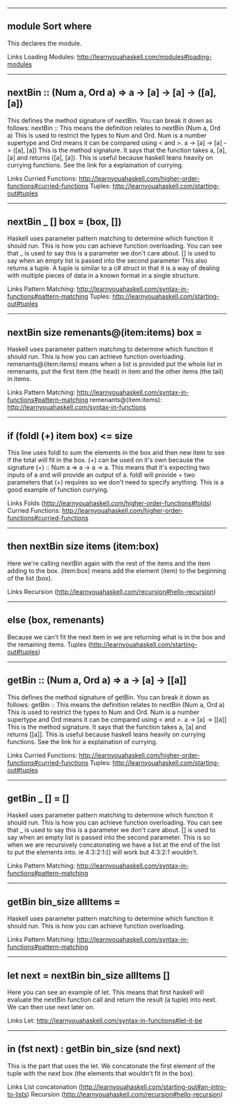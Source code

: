 -----------------
module Sort where
-----------------
This declares the module.

Links
	Loading Modules:  http://learnyouahaskell.com/modules#loading-modules

----------------------------------------------------------
nextBin	:: (Num a, Ord a) => a -> [a] -> [a] -> ([a], [a])
----------------------------------------------------------
This defines the method signature of nextBin. You can break it down as follows:
	nextBin	:: 
		This means the definition relates to nextBin
	(Num a, Ord a)
		This is used to restrict the types to Num and Ord. Num is a number supertype and Ord means it can be compared using < and >.
    a -> [a] -> [a] -> ([a], [a])
    	This is the method signature. It says that the function takes a, [a], [a] and returns ([a], [a]).
    	This is useful because haskell leans heavily on currying functions.
    	See the link for a explaination of currying.	    	

Links 
	Curried Functions: http://learnyouahaskell.com/higher-order-functions#curried-functions
	Tuples: http://learnyouahaskell.com/starting-out#tuples

----------------------------
nextBin _ [] box = (box, [])
----------------------------
Haskell uses parameter pattern matching to determine which function it should run. This is how you can achieve function overloading.
You can see that 
	_ is used to say this is a parameter we don't care about.
	[] is used to say when an empty list is passed into the second parameter
This also returns a tuple. A tuple is similar to a c# struct in that it is a way of dealing with multiple pieces of data in a known format in a single structure.

Links
	Pattern Matching: http://learnyouahaskell.com/syntax-in-functions#pattern-matching
	Tuples: http://learnyouahaskell.com/starting-out#tuples

-----------------------------------------
nextBin size remenants@(item:items) box = 
-----------------------------------------
Haskell uses parameter pattern matching to determine which function it should run. This is how you can achieve function overloading.
remenants@(item:items) means when a list is provided put the whole list in remenants, put the first item (the head) in item and the other items (the tail) in items.

Links
	Pattern Matching: http://learnyouahaskell.com/syntax-in-functions#pattern-matching
	remenants@(item:items): http://learnyouahaskell.com/syntax-in-functions

-------------------------------
if (foldl (+) item box) <= size
-------------------------------
This line uses foldl to sum the elements in the box and then new item to see if the total will fit in the box.
(+) can be used on it's own because the signature (+) :: Num a => a -> a -> a. This means that it's expecting two inputs of a and will provide an output of a. foldl will provide + two parameters that (+) requires so we don't need to specify anything. This is a good example of function currying.

Links
	Folds (http://learnyouahaskell.com/higher-order-functions#folds)
	Curried Functions: http://learnyouahaskell.com/higher-order-functions#curried-functions

----------------------------------
then nextBin size items (item:box)
----------------------------------
Here we're calling nextBin again with the rest of the items and the item adding to the box.
(item:box) means add the element (item) to the beginning of the list (box).

Links
	Recursion (http://learnyouahaskell.com/recursion#hello-recursion) 

---------------------
else (box, remenants)
---------------------
Because we can't fit the next item in we are returning what is in the box and the remaining items.
	Tuples (http://learnyouahaskell.com/starting-out#tuples)

---------------------------------------------
getBin :: (Num a, Ord a) => a -> [a] -> [[a]]
---------------------------------------------
This defines the method signature of getBin. You can break it down as follows:
	getBin	:: 
		This means the definition relates to nextBin
	(Num a, Ord a)
		This is used to restrict the types to Num and Ord. Num is a number supertype and Ord means it can be compared using < and >.
    a -> [a] -> [[a]]
    	This is the method signature. It says that the function takes a, [a] and returns [[a]].
    	This is useful because haskell leans heavily on currying functions.
    	See the link for a explaination of currying.	    	

Links 
	Curried Functions: http://learnyouahaskell.com/higher-order-functions#curried-functions
	Tuples: http://learnyouahaskell.com/starting-out#tuples


-----------------------
getBin _ [] = []
-----------------------
Haskell uses parameter pattern matching to determine which function it should run. This is how you can achieve function overloading.
You can see that _ is used to say this is a parameter we don't care about.
[] is used to say when an empty list is passed into the second parameter.
This is so when we are recursively concatonating we have a list at the end of the list to put the elements into.
	ie 4:3:2:1:[] will work but 4:3:2:1 wouldn't.

Links
	Pattern Matching: http://learnyouahaskell.com/syntax-in-functions#pattern-matching

--------------------------
getBin bin_size allItems = 
--------------------------
Haskell uses parameter pattern matching to determine which function it should run. This is how you can achieve function overloading.

Links
	Pattern Matching: http://learnyouahaskell.com/syntax-in-functions#pattern-matching

---------------------------------------
let next = nextBin bin_size	allItems []
---------------------------------------
Here you can see an example of let. This means that first haskell will evaluate the nextBin function call and return the result (a tuple) into next. We can then use next later on.

Links
	Let: http://learnyouahaskell.com/syntax-in-functions#let-it-be

------------------------------------------
in (fst next) : getBin bin_size (snd next)
------------------------------------------
This is the part that uses the let.
We concatonate the first element of the tuple with the next box (the elements that wouldn't fit in the box).

Links
	List concatonation (http://learnyouahaskell.com/starting-out#an-intro-to-lists)
	Recursion (http://learnyouahaskell.com/recursion#hello-recursion)